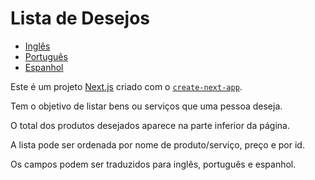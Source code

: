 # Lista de Desejos

- [Inglês](README.md)
- [Português](README.pt.md)
- [Espanhol](README.es.md)

Este é um projeto [Next.js](https://nextjs.org/) criado com o [`create-next-app`](https://github.com/vercel/next.js/tree/canary/packages/create-next-app).

Tem o objetivo de listar bens ou serviços que uma pessoa deseja.

O total dos produtos desejados aparece na parte inferior da página.

A lista pode ser ordenada por nome de produto/serviço, preço e por id.

Os campos podem ser traduzidos para inglês, português e espanhol.
